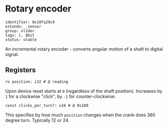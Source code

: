 # Rotary encoder

    identifier: 0x10fa29c9
    extends: _sensor
    group: slider
    tags: C, 8bit
    status: stable

An incremental rotary encoder - converts angular motion of a shaft to digital signal.

## Registers

    ro position: i32 # @ reading

Upon device reset starts at `0` (regardless of the shaft position).
Increases by `1` for a clockwise "click", by `-1` for counter-clockwise.

    const clicks_per_turn?: u16 # @ 0x180

This specifies by how much `position` changes when the crank does 360 degree turn. Typically 12 or 24.
